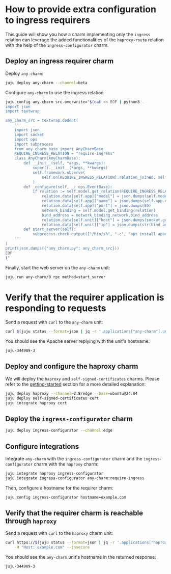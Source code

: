 # How to provide extra configuration to ingress requirers
This guide will show you how a charm implementing only the `ingress` relation can leverage the added functionalities of the `haproxy-route` relation with the help of the `ingress-configurator` charm.

## Deploy an ingress requirer charm
Deploy `any-charm`:
```sh
juju deploy any-charm --channel=beta
```

Configure `any-charm` to use the ingress relation
```sh
juju config any-charm src-overwrite="$(cat << EOF | python3 -
import json
import textwrap

any_charm_src = textwrap.dedent(
    '''
    import json
    import socket
    import ops
    import subprocess
    from any_charm_base import AnyCharmBase
    REQUIRE_INGRESS_RELATION = "require-ingress"
    class AnyCharm(AnyCharmBase):
        def __init__(self, *args, **kwargs):
            super().__init__(*args, **kwargs)
            self.framework.observe(
                self.on[REQUIRE_INGRESS_RELATION].relation_joined, self._configure
            )
        def _configure(self, _: ops.EventBase):
            if relation := self.model.get_relation(REQUIRE_INGRESS_RELATION):
                relation.data[self.app]["model"] = json.dumps(self.model.name)
                relation.data[self.app]["name"] = json.dumps(self.app.name)
                relation.data[self.app]["port"] = json.dumps(80)
                network_binding = self.model.get_binding(relation)
                bind_address = network_binding.network.bind_address
                relation.data[self.unit]["host"] = json.dumps(socket.getfqdn())
                relation.data[self.unit]["ip"] = json.dumps(str(bind_address))
        def start_server(self):
            subprocess.check_output(["/bin/sh", "-c", "apt install apache2 -y; hostname > /var/www/html/index.html"])
    '''
)
print(json.dumps({"any_charm.py": any_charm_src}))
EOF
)"
```

Finally, start the web server on the `any-charm` unit:
```sh
juju run any-charm/0 rpc method=start_server
```


# Verify that the requirer application is responding to requests
Send a request with `curl` to the `any-charm` unit:
```sh
curl $(juju status --format=json | jq -r '.applications["any-charm"].units["any-charm/0"]."public-address"')
```

You should see the Apache server replying with the unit's hostname:
```sh
juju-344909-3
```

## Deploy and configure the haproxy charm
We will deploy the `haproxy` and `self-signed-certificates` charms. Please refer to the [getting-started](../getting-started.md) section for a more detailed explanation:
```sh
juju deploy haproxy --channel=2.8/edge --base=ubuntu@24.04
juju deploy self-signed-certificates cert
juju integrate haproxy cert
```

## Deploy the `ingress-configurator` charm
```sh
juju deploy ingress-configurator --channel edge
```

## Configure integrations
Integrate `any-charm` with the `ingress-configurator` charm and the `ingress-configurator` charm with the `haproxy` charm:
```sh
juju integrate haproxy ingress-configurator
juju integrate ingress-configurator any-charm:require-ingress
```

Then, configure a hostname for the requirer charm:
```sh
juju config ingress-configurator hostname=example.com
```

## Verify that the requirer charm is reachable through `haproxy`
Send a request with `curl` to the `haproxy` charm unit:
```sh
curl https://$(juju status --format=json | jq -r '.applications["haproxy"].units["haproxy/0"]."public-address"') \
    -H "Host: example.com" --insecure
```

You should see the `any-charm` unit's hostname in the returned response:
```sh
juju-344909-3
```
